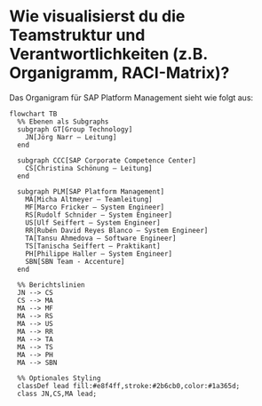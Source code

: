 # Wie visualisierst du die Teamstruktur und Verantwortlichkeiten (z.B. Organigramm, RACI-Matrix)?

Das Organigram für SAP Platform Management sieht wie folgt aus:

```mermaid
flowchart TB
  %% Ebenen als Subgraphs
  subgraph GT[Group Technology]
    JN[Jörg Narr – Leitung]
  end

  subgraph CCC[SAP Corporate Competence Center]
    CS[Christina Schönung – Leitung]
  end

  subgraph PLM[SAP Platform Management]
    MA[Micha Altmeyer – Teamleitung]
    MF[Marco Fricker – System Engineer]
    RS[Rudolf Schnider – System Engineer]
    US[Ulf Seiffert – System Engineer]
    RR[Rubén David Reyes Blanco – System Engineer]
    TA[Tansu Ahmedova – Software Engineer]
    TS[Tanischa Seiffert – Praktikant]
    PH[Philippe Haller – System Engineer]
    SBN[SBN Team - Accenture]
  end

  %% Berichtslinien
  JN --> CS
  CS --> MA
  MA --> MF
  MA --> RS
  MA --> US
  MA --> RR
  MA --> TA
  MA --> TS
  MA --> PH
  MA --> SBN

  %% Optionales Styling
  classDef lead fill:#e8f4ff,stroke:#2b6cb0,color:#1a365d;
  class JN,CS,MA lead;
```
